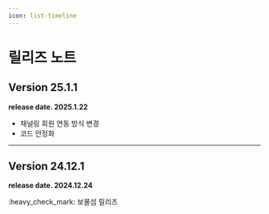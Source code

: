 ```yaml
---
icon: list-timeline
---
```


# 릴리즈 노트

## Version 25.1.1

**release date. 2025.1.22**

* 채널링 회원 연동 방식 변경
* 코드 안정화

***

## Version 24.12.1

**release date. 2024.12.24**

:heavy\_check\_mark: 보물섬 릴리즈
